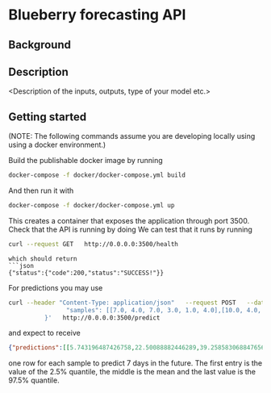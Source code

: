 Blueberry forecasting API
====================

Background
----------
<Business context for the model>

Description
-----------
<Description of the inputs, outputs, type of your model etc.>

Getting started
---------------
(NOTE: The following commands assume you are developing locally using using a docker environment.)

Build the publishable docker image by running
```bash
docker-compose -f docker/docker-compose.yml build
```

And then run it with 
```bash
docker-compose -f docker/docker-compose.yml up
```

This creates a container that exposes the application through port 3500. Check that the API is running by doing
We can test that it runs by running 
```bash
curl --request GET   http://0.0.0.0:3500/health
```

```
which should return
```json
{"status":{"code":200,"status":"SUCCESS!"}}
```

For predictions you may use
```bash
curl --header "Content-Type: application/json"   --request POST   --data '{ 
                "samples": [[7.0, 4.0, 7.0, 3.0, 1.0, 4.0],[10.0, 4.0, 7.0, 3.0, 5.0, 6.0]]
          }'   http://0.0.0.0:3500/predict
```
and expect to receive
```json
{"predictions":[[5.743196487426758,22.50088882446289,39.258583068847656],[7.014736175537109,23.772428512573242,40.53012466430664]]}
```
one row for each sample to predict 7 days in the future. The first entry is the value of the 2.5% quantile, the middle is the mean and the last value is the 97.5% quantile.

